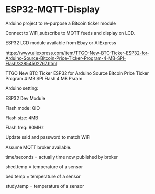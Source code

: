 # ESP32-MQTT-Display
Arduino project to re-purpose a Bitcoin ticker module

Connect to WiFi,subscribe to MQTT feeds and display on LCD.


ESP32 LCD module available from Ebay or AliExpress

https://www.aliexpress.com/item/TTGO-New-BTC-Ticker-ESP32-for-Arduino-Source-Bitcoin-Price-Ticker-Program-4-MB-SPI-Flash/32854502767.html

TTGO New BTC Ticker ESP32 for Arduino Source Bitcoin Price Ticker Program 4 MB SPI Flash 4 MB Psram

Arduino setting:

  ESP32 Dev Module

  Flash mode: QIO
  
  Flash size: 4MB
  
  Flash freq: 80MHz
  
Update ssid and password to match WiFi

Assume MQTT broker available.

time/seconds = actually time now published by broker

shed.temp = temperature of a sensor

bed.temp = temperature of a sensor

study.temp = temperature of a sensor
  
  
  
  
